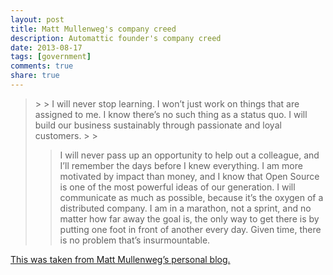 ```yaml
---
layout: post
title: Matt Mullenweg's company creed
description: Automattic founder's company creed
date: 2013-08-17
tags: [government]
comments: true
share: true
---
```


<blockquote> 
> 
> I will never stop learning. I won’t just work on things that are assigned to me. I know there’s no such thing as a status quo. I will build our business sustainably through passionate and loyal customers.
> 
> 
  
  
> 
> I will never pass up an opportunity to help out a colleague, and I’ll remember the days before I knew everything. I am more motivated by impact than money, and I know that Open Source is one of the most powerful ideas of our generation. I will communicate as much as possible, because it’s the oxygen of a distributed company. I am in a marathon, not a sprint, and no matter how far away the goal is, the only way to get there is by putting one foot in front of another every day. Given time, there is no problem that’s insurmountable.
> 
> 
</blockquote>





[This was taken from Matt Mullenweg’s personal blog.](http://ma.tt/2011/09/automattic-creed/)
